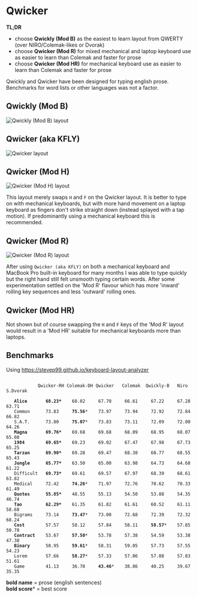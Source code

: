 # Qwicker

**TL;DR**
- choose **Qwickly (Mod B)** as the easiest to learn layout from QWERTY (over NIRO/Colemak-likes or Dvorak)
- choose **Qwicker (Mod R)** for mixed mechanical and laptop keyboard use as easier to learn than Colemak and faster for prose
- choose **Qwicker (Mod HR)** for mechanical keyboard use as easier to learn than Colemak and faster for prose

Qwickly and Qwicker have been designed for typing english prose. Benchmarks for word lists or other languages was not a factor.

## Qwickly (Mod B)
![Qwickly (Mod B) layout](https://github.com/qwickly-org/Qwicker/blob/master/Qwickly-Mod-B.png)

## Qwicker (aka KFLY)
![Qwicker layout](https://github.com/qwickly-org/Qwicker/blob/master/Qwicker.png)

## Qwicker (Mod H)
![Qwicker (Mod H) layout](https://github.com/qwickly-org/Qwicker/blob/master/Qwicker-Mod-H.png)

This layout merely swaps `H` and `F` on the Qwicker layout. It is better to type on with mechanical keyboards, but with more hand movement on a laptop keyboard as fingers don't strike straight down (instead splayed with a tap motion). If predominantly using a mechanical keyboard this is recommended.

## Qwicker (Mod R)
![Qwicker (Mod R) layout](https://github.com/qwickly-org/Qwicker/blob/master/Qwicker-Mod-R.png)

After using `Qwicker (aka KFLY)` on both a mechanical keyboard and MacBook Pro built-in keyboard for many months I was able to type quickly but the right hand still felt unsmooth typing certain words. After some experimentation settled on the 'Mod R' flavour which has more 'inward' rolling key sequences and less 'outward' rolling ones.

## Qwicker (Mod HR)

Not shown but of course swapping the `H` and `F` keys of the 'Mod R' layout would result in a 'Mod HR' suitable for mechanical keyboards more than laptops.

## Benchmarks

Using https://stevep99.github.io/keyboard-layout-analyzer

<pre><code>
            Qwicker-RH Colemak-DH Qwicker   Colemak  Qwickly-B   Niro    S.Dvorak

   <b>Alice</b>       <b>68.23*</b>    68.02     67.70     66.61     67.22     67.28     63.71
   Common      73.83     <b>75.56</b>*    73.97     73.94     72.92     72.84     66.82
   S.A.T.      73.80     <b>75.07</b>*    73.83     73.11     72.09     72.00     64.26
   <b>Magna</b>       <b>69.76*</b>    69.68     69.68     68.09     68.95     68.07     65.08
   <b>1984</b>        <b>69.65*</b>    69.23     69.02     67.47     67.98     67.73     65.25
   <b>Tarzan</b>      <b>69.90*</b>    69.28     69.47     68.38     68.77     68.55     65.43
   <b>Jungle</b>      <b>65.77*</b>    63.50     65.00     63.98     64.73     64.68     61.22
   Difficult   <b>69.73*</b>    69.61     69.57     67.97     68.39     68.61     63.82
   Medical     72.42     <b>74.26</b>*    71.97     72.76     70.62     70.33     61.49
   <b>Quotes</b>      <b>55.85*</b>    48.55     55.13     54.50     53.88     54.35     46.74
   <b>Tao</b>         <b>62.29*</b>    61.35     61.82     61.61     60.52     61.11     58.68
   Bigrams     73.14     <b>73.47</b>*    73.00     72.68     72.39     72.32     68.24
   <b>Cost</b>        57.57     58.12     57.84     58.11     <b>58.57</b>*    57.85     50.78
   <b>Contract</b>    53.67     <b>57.50</b>*    53.78     57.38     54.59     53.38     47.38
   <b>Binary</b>      58.95     <b>59.61</b>*    58.31     59.05     57.73     57.55     54.23
   Lorem       57.66     <b>58.27</b>*    57.33     57.06     57.08     57.83     51.61
   Game        41.13     36.70     <b>43.46</b>*    38.86     40.25     39.67     35.35
</code></pre>
<b>bold name</b> = prose (english sentences)<br/>
<b>bold score</b>* = best score<br/>
